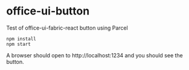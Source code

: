 # office-ui-button
Test of office-ui-fabric-react button using Parcel

```
npm install
npm start
```

A browser should open to http://localhost:1234 and you should see the button.
